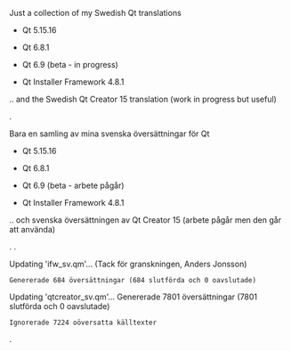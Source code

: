 Just a collection of my Swedish Qt translations


- Qt 5.15.16

- Qt 6.8.1

- Qt 6.9 (beta - in progress)

- Qt Installer Framework 4.8.1


.. and the Swedish Qt Creator 15 translation (work in progress but useful)


.


Bara en samling av mina svenska översättningar för Qt

- Qt 5.15.16

- Qt 6.8.1

- Qt 6.9 (beta - arbete pågår)

- Qt Installer Framework 4.8.1


.. och svenska översättningen av Qt Creator 15 (arbete pågår men den går att använda)

.
.

Updating 'ifw_sv.qm'... (Tack för granskningen, Anders Jonsson)

    Genererade 684 översättningar (684 slutförda och 0 oavslutade)



Updating 'qtcreator_sv.qm'...
    Genererade 7801 översättningar (7801 slutförda och 0 oavslutade)
    
    Ignorerade 7224 oöversatta källtexter

.

